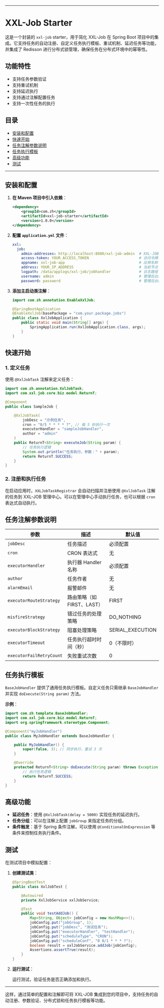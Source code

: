 
---

# XXL-Job Starter

这是一个封装的 `xxl-job` starter，用于简化 XXL-Job 在 Spring Boot 项目中的集成。它支持任务的自动注册、自定义任务执行模板、重试机制、延迟任务等功能，并集成了 Redisson 进行分布式锁管理，确保任务在分布式环境中的幂等性。

## 功能特性

- 支持任务参数验证
- 支持重试机制
- 支持延迟执行
- 支持通过注解配置任务
- 支持一次性任务的执行

## 目录

- [安装和配置](#安装和配置)
- [快速开始](#快速开始)
- [任务注解参数说明](#任务注解参数说明)
- [任务执行模板](#任务执行模板)
- [高级功能](#高级功能)
- [测试](#测试)

---

## 安装和配置

1. **在 Maven 项目中引入依赖**：

    ```xml
    <dependency>
        <groupId>com.zh</groupId>
        <artifactId>xxl-job-starter</artifactId>
        <version>1.0.0</version>
    </dependency>
    ```

2. **配置 `application.yml` 文件**：

    ```yaml
    xxl:
      job:
        admin-addresses: http://localhost:8080/xxl-job-admin  # XXL-JOB 管理中心地址
        access-token: YOUR_ACCESS_TOKEN                       # 访问令牌，可选
        appname: xxl-job-app                                  # 应用名称
        address: YOUR_IP_ADDRESS                              # 当前节点 IP，可选
        logpath: /data/applogs/xxl-job/jobhandler             # 日志路径
        username: admin                                       # 管理后台用户名（使用 session 模式）
        password: password                                    # 管理后台密码（使用 session 模式）
    ```

3. **添加主启动类注解**：

    ```java
    import com.zh.annotation.EnableXxlJob;

    @SpringBootApplication
    @EnableXxlJob(basePackage = "com.your.package.jobs")
    public class XxlJobApplication {
        public static void main(String[] args) {
            SpringApplication.run(XxlJobApplication.class, args);
        }
    }
    ```

## 快速开始

### 1. 定义任务

使用 `@XxlJobTask` 注解来定义任务：

```java
import com.zh.annotation.XxlJobTask;
import com.xxl.job.core.biz.model.ReturnT;

@Component
public class SampleJob {

    @XxlJobTask(
        jobDesc = "示例任务",
        cron = "0/5 * * * * ?", // 每 5 秒执行一次
        executorHandler = "sampleJobHandler",
        author = "admin"
    )
    public ReturnT<String> executeJob(String param) {
        // 任务执行逻辑
        System.out.println("任务执行，参数：" + param);
        return ReturnT.SUCCESS;
    }
}
```

### 2. 注册和执行任务

在启动应用时，`XXLJobTaskRegistrar` 会自动扫描并注册使用 `@XxlJobTask` 注解的任务到 XXL-JOB 管理中心。可以在管理中心手动执行任务，也可以根据 `cron` 表达式自动执行。

## 任务注解参数说明

| 参数                   | 描述                           | 默认值           |
|------------------------|--------------------------------|------------------|
| `jobDesc`              | 任务描述                       | 必须配置         |
| `cron`                 | CRON 表达式                    | 无               |
| `executorHandler`      | 执行器 Handler 名称            | 必须配置         |
| `author`               | 任务作者                       | 无               |
| `alarmEmail`           | 报警邮件                       | 无               |
| `executorRouteStrategy`| 路由策略（如 FIRST、LAST）     | FIRST           |
| `misfireStrategy`      | 错过任务的处理策略             | DO_NOTHING      |
| `executorBlockStrategy`| 阻塞处理策略                   | SERIAL_EXECUTION|
| `executorTimeout`      | 任务执行超时时间（秒）         | 0（不限时）     |
| `executorFailRetryCount`| 失败重试次数                  | 0               |

## 任务执行模板

`BaseJobHandler` 提供了通用任务执行模板。自定义任务只需继承 `BaseJobHandler` 并实现 `doExecute(String param)` 方法。

**示例**：

```java
import com.zh.template.BaseJobHandler;
import com.xxl.job.core.biz.model.ReturnT;
import org.springframework.stereotype.Component;

@Component("myJobHandler")
public class MyJobHandler extends BaseJobHandler {

    public MyJobHandler() {
        super(false, 3); // 同步执行，重试 3 次
    }

    @Override
    protected ReturnT<String> doExecute(String param) throws Exception {
        // 执行任务逻辑
        return ReturnT.SUCCESS;
    }
}
```

## 高级功能

- **延迟任务**：使用 `@XxlJobTask(delay = 5000)` 实现任务的延迟执行。
- **任务分组**：可以在注解上配置 `jobGroup` 来指定任务的分组。
- **条件触发**：基于 Spring 条件注解，可以使用 `@ConditionalOnExpression` 等条件来控制任务执行条件。

## 测试

在测试项目中模拟配置：

1. **创建测试类**：

    ```java
    @SpringBootTest
    public class XxlJobTest {

        @Autowired
        private XxlJobService xxlJobService;

        @Test
        public void testAddJob() {
            Map<String, Object> jobConfig = new HashMap<>();
            jobConfig.put("jobGroup", 1);
            jobConfig.put("jobDesc", "测试任务");
            jobConfig.put("executorHandler", "testHandler");
            jobConfig.put("scheduleType", "CRON");
            jobConfig.put("scheduleConf", "0 0/1 * * * ?");
            boolean result = xxlJobService.addJob(jobConfig);
            Assertions.assertTrue(result);
        }
    }
    ```

2. **运行测试**：

   运行测试，验证任务是否正确添加和执行。

---

这样，通过简单的配置和注解即可将 XXL-JOB 集成到您的项目中，支持任务的自动注册、参数验证、分布式锁和任务执行模板等功能。
